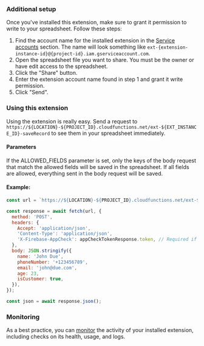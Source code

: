 ### Additional setup

Once you've installed this extension, make sure to grant it permission to write to your spreadsheet. Follow these steps:

1. Find the account name for the installed extension in the [Service accounts](https://console.cloud.google.com/iam-admin/serviceaccounts) section. The name will look something like `ext-{extension-instance-id}@{project-id}.iam.gserviceaccount.com`.
2. Open the spreadsheet file you want to share. You must be the owner or have edit access to the spreadsheet.
3. Click the "Share" button.
4. Enter the extension account name found in step 1 and grant it write permission.
5. Click "Send".

### Using this extension

Using the extension is really easy. Send a request to `https://${LOCATION}-${PROJECT_ID}.cloudfunctions.net/ext-${EXT_INSTANCE_ID}-saveRecord` to see them in your spreadsheet immediately.

#### Parameters

If the ALLOWED_FIELDS parameter is set, only the keys of the body request that match the allowed fields will be saved in the spreadsheet. If all fields are allowed, everything sent in the body request will be saved.

#### Example:

```js
const url = `https://${LOCATION}-${PROJECT_ID}.cloudfunctions.net/ext-${EXT_INSTANCE_ID}-saveRecord`;

const response = await fetch(url, {
  method: 'POST',
  headers: {
    Accept: 'application/json',
    'Content-Type': 'application/json',
    'X-Firebase-AppCheck': appCheckTokenResponse.token, // Required if App Check is enabled. Learn More: https://firebase.google.com/docs/app-check/web/custom-resource
  },
  body: JSON.stringify({
    name: 'John Due',
    phoneNumber: '+123456789',
    email: 'john@due.com',
    age: 23,
    isCustomer: true,
  }),
});

const json = await response.json();
```
### Monitoring

As a best practice, you can [monitor](https://firebase.google.com/docs/extensions/manage-installed-extensions#monitor) the activity of your installed extension, including checks on its health, usage, and logs.